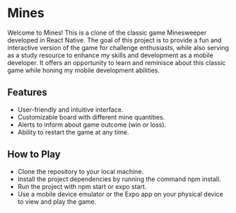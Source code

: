 # Mines

Welcome to Mines! This is a clone of the classic game Minesweeper developed in React Native. The goal of this project is to provide a fun and interactive version of the game for challenge enthusiasts, while also serving as a study resource to enhance my skills and development as a mobile developer. It offers an opportunity to learn and reminisce about this classic game while honing my mobile development abilities.

## Features

- User-friendly and intuitive interface.
- Customizable board with different mine quantities.
- Alerts to inform about game outcome (win or loss).
- Ability to restart the game at any time.

## How to Play

- Clone the repository to your local machine.
- Install the project dependencies by running the command npm install.
- Run the project with npm start or expo start.
- Use a mobile device emulator or the Expo app on your physical device to view and play the game.
